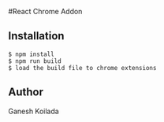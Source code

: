 #React Chrome Addon

## Installation

```
$ npm install
$ npm run build
$ load the build file to chrome extensions
```

## Author

Ganesh Koilada

